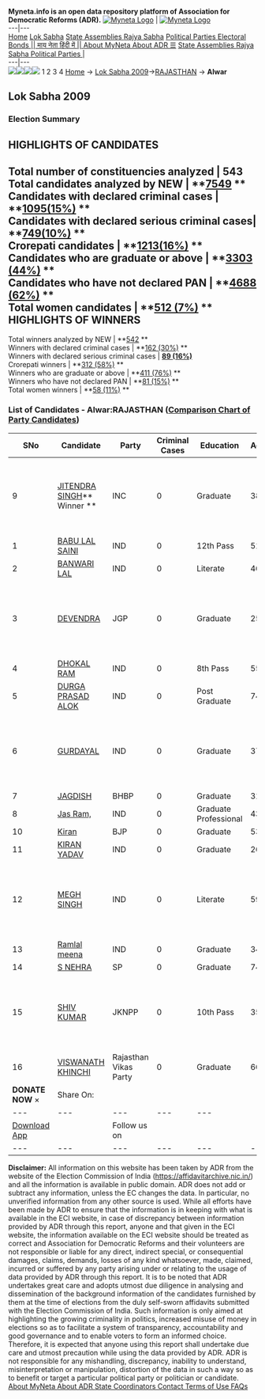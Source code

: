 **Myneta.info is an open data repository platform of Association for Democratic Reforms (ADR).**
[![Myneta Logo](https://www.myneta.info/lib/img/myneta-logo.png)](https://www.myneta.info/) | [![Myneta Logo](https://www.myneta.info/lib/img/adr-logo.png)](https://adrindia.org)  
---|---  
[Home](https://www.myneta.info/) [Lok Sabha](https://www.myneta.info/#ls "Lok Sabha") [ State Assemblies ](https://www.myneta.info/#sa "State Assemblies") [Rajya Sabha](https://www.myneta.info/#rs "Rajya Sabha") [Political Parties ](https://www.myneta.info/party "Political Parties") [ Electoral Bonds ](https://www.myneta.info/electoral_bonds "Electoral Bonds") [ || माय नेता हिंदी में || ](https://translate.google.co.in/translate?prev=hp&hl=en&js=y&u=www.myneta.info&sl=en&tl=hi&history_state0=) [ About MyNeta ](https://adrindia.org/content/about-myneta) [ About ADR ](https://adrindia.org/about-adr/who-we-are) [☰](javascript:void\(0\))
[ State Assemblies ](https://www.myneta.info/#sa "State Assemblies") [ Rajya Sabha ](https://www.myneta.info/#rs "Rajya Sabha") [ Political Parties ](https://www.myneta.info/party "Political Parties")
|   
---|---  
![](https://www.myneta.info/lib/img/banner/banner-1.png)![](https://www.myneta.info/lib/img/banner/banner-2.png)![](https://www.myneta.info/lib/img/banner/banner-3.png)![](https://www.myneta.info/lib/img/banner/banner-4.png)
1  2  3  4 
[Home](https://www.myneta.info/) → [Lok Sabha 2009](https://www.myneta.info/ls2009/)→[RAJASTHAN](https://www.myneta.info/ls2009/index.php?action=show_constituencies&state_id=20) → **Alwar**
### 
## Lok Sabha 2009
###  Election Summary 
HIGHLIGHTS OF CANDIDATES  
---  
Total number of constituencies analyzed |  543   
Total candidates analyzed by NEW | **[7549](https://www.myneta.info/ls2009/index.php?action=summary&subAction=candidates_analyzed&sort=candidate#summary) **  
Candidates with declared criminal cases | **[1095(15%)](https://www.myneta.info/ls2009/index.php?action=summary&subAction=crime&sort=candidate#summary) **  
Candidates with declared serious criminal cases| **[749(10%)](https://www.myneta.info/ls2009/index.php?action=summary&subAction=serious_crime&sort=candidate#summary) **  
Crorepati candidates | **[1213(16%)](https://www.myneta.info/ls2009/index.php?action=summary&subAction=crorepati&sort=candidate#summary) **  
Candidates who are graduate or above | **[3303 (44%)](https://www.myneta.info/ls2009/index.php?action=summary&subAction=education&sort=candidate#summary) **  
Candidates who have not declared PAN | **[4688 (62%)](https://www.myneta.info/ls2009/index.php?action=summary&subAction=without_pan&sort=candidate#summary) **  
Total women candidates | **[512 (7%)](https://www.myneta.info/ls2009/index.php?action=summary&subAction=women_candidate&sort=candidate#summary) **  
HIGHLIGHTS OF WINNERS  
---  
Total winners analyzed by NEW | **[542](https://www.myneta.info/ls2009/index.php?action=summary&subAction=winner_analyzed&sort=candidate#summary) **  
Winners with declared criminal cases | **[162 (30%)](https://www.myneta.info/ls2009/index.php?action=summary&subAction=winner_crime&sort=candidate#summary) **  
Winners with declared serious criminal cases | **[89 (16%)](https://www.myneta.info/ls2009/index.php?action=summary&subAction=winner_serious_crime&sort=candidate#summary)**  
Crorepati winners | **[312 (58%)](https://www.myneta.info/ls2009/index.php?action=summary&subAction=winner_crorepati&sort=candidate#summary) **  
Winners who are graduate or above | **[411 (76%)](https://www.myneta.info/ls2009/index.php?action=summary&subAction=winner_education&sort=candidate#summary) **  
Winners who have not declared PAN | **[81 (15%)](https://www.myneta.info/ls2009/index.php?action=summary&subAction=winner_without_pan&sort=candidate#summary) **  
Total women winners | **[58 (11%)](https://www.myneta.info/ls2009/index.php?action=summary&subAction=winner_women&sort=candidate#summary) **  
### List of Candidates - Alwar:RAJASTHAN ([Comparison Chart of Party Candidates](https://www.myneta.info/ls2009/comparisonchart.php?constituency_id=398))
SNo | Candidate| Party| Criminal Cases| Education| Age| Total Assets| Liabilities  
---|---|---|---|---|---|---|---  
9  | [JITENDRA SINGH](https://www.myneta.info/ls2009/candidate.php?candidate_id=6059)** Winner ** | INC | 0 | Graduate| 38 | ![](https://myneta.info/image_v2.php?myneta_folder=ls2009&candidate_id=6059&col=ta) | ![](https://myneta.info/image_v2.php?myneta_folder=ls2009&candidate_id=6059&col=lia)  
1  | [BABU LAL SAINI](https://www.myneta.info/ls2009/candidate.php?candidate_id=6237) | IND | 0 | 12th Pass| 51 | Rs 24,43,700 ~ 24 Lacs+ | Rs 0 ~   
2  | [BANWARI LAL](https://www.myneta.info/ls2009/candidate.php?candidate_id=6238) | IND | 0 | Literate| 46 | Rs 5,70,000 ~ 5 Lacs+ | Rs 0 ~   
3  | [DEVENDRA](https://www.myneta.info/ls2009/candidate.php?candidate_id=6239) | JGP | 0 | Graduate| 25 | ![](https://myneta.info/image_v2.php?myneta_folder=ls2009&candidate_id=6239&col=ta) | ![](https://myneta.info/image_v2.php?myneta_folder=ls2009&candidate_id=6239&col=lia)  
4  | [DHOKAL RAM](https://www.myneta.info/ls2009/candidate.php?candidate_id=6240) | IND | 0 | 8th Pass| 55 | Rs 23,83,500 ~ 23 Lacs+ | Rs 9,00,000 ~ 9 Lacs+  
5  | [DURGA PRASAD ALOK](https://www.myneta.info/ls2009/candidate.php?candidate_id=6243) | IND | 0 | Post Graduate| 74 | Rs 2,000 ~ 2 Thou+ | Rs 0 ~   
6  | [GURDAYAL](https://www.myneta.info/ls2009/candidate.php?candidate_id=6244) | IND | 0 | Graduate| 37 | ![](https://myneta.info/image_v2.php?myneta_folder=ls2009&candidate_id=6244&col=ta) | ![](https://myneta.info/image_v2.php?myneta_folder=ls2009&candidate_id=6244&col=lia)  
7  | [JAGDISH](https://www.myneta.info/ls2009/candidate.php?candidate_id=6245) | BHBP | 0 | Graduate| 31 | Nil | Rs 0 ~   
8  | [Jas Ram,](https://www.myneta.info/ls2009/candidate.php?candidate_id=5989) | IND | 0 | Graduate Professional| 43 | Rs 14,80,000 ~ 14 Lacs+ | Rs 2,25,000 ~ 2 Lacs+  
10  | [Kiran](https://www.myneta.info/ls2009/candidate.php?candidate_id=5990) | BJP | 0 | Graduate| 53 | Rs 2,26,86,267 ~ 2 Crore+ | Rs 0 ~   
11  | [KIRAN YADAV](https://www.myneta.info/ls2009/candidate.php?candidate_id=6248) | IND | 0 | Graduate| 26 | Rs 2,09,000 ~ 2 Lacs+ | Rs 0 ~   
12  | [MEGH SINGH](https://www.myneta.info/ls2009/candidate.php?candidate_id=7815) | IND | 0 | Literate| 59 | ![](https://myneta.info/image_v2.php?myneta_folder=ls2009&candidate_id=7815&col=ta) | ![](https://myneta.info/image_v2.php?myneta_folder=ls2009&candidate_id=7815&col=lia)  
13  | [Ramlal meena](https://www.myneta.info/ls2009/candidate.php?candidate_id=5991) | IND | 0 | Graduate| 34 | Rs 4,47,000 ~ 4 Lacs+ | Rs 0 ~   
14  | [S NEHRA](https://www.myneta.info/ls2009/candidate.php?candidate_id=6146) | SP | 0 | Graduate| 74 | Rs 36,48,362 ~ 36 Lacs+ | Rs 0 ~   
15  | [SHIV KUMAR](https://www.myneta.info/ls2009/candidate.php?candidate_id=6251) | JKNPP | 0 | 10th Pass| 35 | ![](https://myneta.info/image_v2.php?myneta_folder=ls2009&candidate_id=6251&col=ta) | ![](https://myneta.info/image_v2.php?myneta_folder=ls2009&candidate_id=6251&col=lia)  
16  | [VISWANATH KHINCHI](https://www.myneta.info/ls2009/candidate.php?candidate_id=6252) | Rajasthan Vikas Party | 0 | Graduate| 66 | Rs 20,39,000 ~ 20 Lacs+ | Rs 4,21,000 ~ 4 Lacs+  
|  **DONATE NOW** × |  Share On:  | [](https://api.whatsapp.com/send?text=https%3A%2F%2Fmyneta.info%2Fpunjab2022%2Findex.php%3Faction%3Dshow_constituencies%26state_id%3D19) | [](https://www.facebook.com/sharer/sharer.php?u=https%3A%2F%2Fmyneta.info%2Fpunjab2022%2Findex.php%3Faction%3Dshow_constituencies%26state_id%3D19) | [](https://twitter.com/share?url=https%3A%2F%2Fmyneta.info%2Fpunjab2022%2Findex.php%3Faction%3Dshow_constituencies%26state_id%3D19)  
---|---|---|---|---  
| [ Download App ](https://play.google.com/store/apps/details?id=com.webrosoft.myneta1&pcampaignid=pcampaignidMKT-Other-global-all-co-prtnr-py-PartBadge-Mar2515-1) | [](https://play.google.com/store/apps/details?id=com.webrosoft.myneta1&pcampaignid=pcampaignidMKT-Other-global-all-co-prtnr-py-PartBadge-Mar2515-1) |  Follow us on  | [](https://www.facebook.com/adrindia.org/) | [](https://twitter.com/adrspeaks) | [](https://groups.google.com/g/national-election-watch?hl=en&pli=1) | [](https://www.instagram.com/adrspeaks/) | [](https://www.youtube.com/user/adrspeaks) | [](https://sharechat.com/profile/adrspeaks)  
---|---|---|---|---|---|---|---|---  
**Disclaimer:** All information on this website has been taken by ADR from the website of the Election Commission of India (https://affidavitarchive.nic.in/) and all the information is available in public domain. ADR does not add or subtract any information, unless the EC changes the data. In particular, no unverified information from any other source is used. While all efforts have been made by ADR to ensure that the information is in keeping with what is available in the ECI website, in case of discrepancy between information provided by ADR through this report, anyone and that given in the ECI website, the information available on the ECI website should be treated as correct and Association for Democratic Reforms and their volunteers are not responsible or liable for any direct, indirect special, or consequential damages, claims, demands, losses of any kind whatsoever, made, claimed, incurred or suffered by any party arising under or relating to the usage of data provided by ADR through this report. It is to be noted that ADR undertakes great care and adopts utmost due diligence in analysing and dissemination of the background information of the candidates furnished by them at the time of elections from the duly self-sworn affidavits submitted with the Election Commission of India. Such information is only aimed at highlighting the growing criminality in politics, increased misuse of money in elections so as to facilitate a system of transparency, accountability and good governance and to enable voters to form an informed choice. Therefore, it is expected that anyone using this report shall undertake due care and utmost precaution while using the data provided by ADR. ADR is not responsible for any mishandling, discrepancy, inability to understand, misinterpretation or manipulation, distortion of the data in such a way so as to benefit or target a particular political party or politician or candidate. 
[ About MyNeta ](https://adrindia.org/content/about-myneta) [ About ADR ](https://adrindia.org/about-adr/who-we-are) [ State Coordinators ](https://adrindia.org/about-adr/state-coordinators) [ Contact ](https://adrindia.org/contact-us) [ Terms of Use ](https://adrindia.org/content/adr-terms-use) [ FAQs ](https://adrindia.org/content/faqs)
